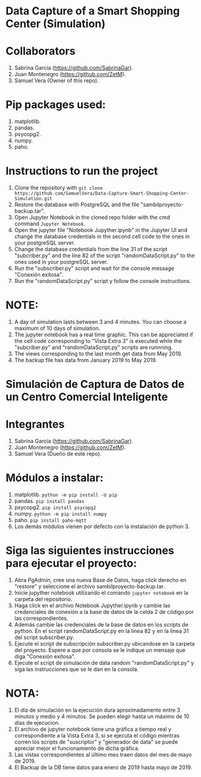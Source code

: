 # Data Capture of a Smart Shopping Center (Simulation)

# Collaborators

1. Sabrina García (https://github.com/SabrinaGar).
2. Juan Montenegro (https://github.com/ZetM).
3. Samuel Vera (Owner of this repo).

# Pip packages used:

1. matplotlib.
2. pandas.
3. psycopg2.
4. numpy.
5. paho.

# Instructions to run the project

1. Clone the repository with `git clone https://github.com/SamuelVera/Data-Capture-Smart-Shopping-Center-Simulation.git`
2. Restore the database with PostgreSQL and the file "sambilproyecto-backup.tar".
3. Open Jupyter Notebook in the cloned repo folder with the cmd command `Jupyter Notebook`.
4. Open the jupyter file "Notebook Jupyther.ipynb" in the Jupyter UI and change the database credentials in the second cell code to the ones in your postgreSQL server.
5. Change the database credentials from the line 31 of the script "subcriber.py" and the line 82 of the script "randomDataScript.py" to the ones used in your postgreSQL server.
6. Run the "subscriber.py" script and wait for the console message "Conexión exitosa".
7. Run the "randomDataScript.py" script y follow the console instructions.

# NOTE:

1. A day of simulation lasts between 3 and 4 minutes. You can choose a maximum of 10 days of simulation.
2. The jupyter notebook has a real time graphic. This can be appreciated if the cell code corresponding to "Vista Extra 3" is executed while the "subcriber.py" and "randomDataScript.py" scripts are runnning.
3. The views corresponding to the last month get data from May 2019.
4. The backup file has data from January 2019 to May 2019.

# Simulación de Captura de Datos de un Centro Comercial Inteligente

# Integrantes

1. Sabrina García (https://github.com/SabrinaGar).
2. Juan Montenegro (https://github.com/ZetM).
3. Samuel Vera (Dueño de este repo).

# Módulos a instalar:

1. matplotlib. `python -m pip install -U pip`
2. pandas. `pip install pandas`
3. psycopg2. `pip install psycopg2`
4. numpy. `python -m pip install numpy`
5. paho. `pip install paho-mqtt`
6. Los demás módulos vienen por defecto con la instalación de python 3.

# Siga las siguientes instrucciones para ejecutar el proyecto:

1. Abra PgAdmin, cree una nueva Base de Datos, haga click derecho en "restore" y seleccione el archivo sambilproyecto-backup.tar. 
2. Inicie jupyther notebook utilizando el comando `jupyter notebook` en la carpeta del repositorio.
3. Haga click en el archivo Notebook Jupyther.ipynb y cambie las credenciales de conexión a la base de datos de la celda 2 de código por las correspondientes.
4. Además cambie las credenciales de la base de datos en los scripts de python. En el script randomDataScript.py en la linea 82 y en la linea 31 del script subscriber.py.
5. Ejecute el script de subscripción subscriber.py ubicandose en la carpeta del proyecto. Espere a que por consola se le indique un mensaje que diga "Conexión exitosa".
6. Ejecute el script de simulación de data random "randomDataScript.py" y siga las instrucciones que se le dan en la consola.

# NOTA:

1. El día de simulación en la ejecución dura aproximadamente entre 3 minutos y medio y 4 minutos. Se pueden elegir hasta un máximo de 10 días de ejecucion.
2. El archivo de jupyter notebook tiene una gráfica a tiempo real y correspondiente a la Vista Extra 3, si se ejecuta el código mientras corren los scripts de "suscriptor" y "generador de data" se puede apreciar mejor el funcionamiento de dicha gráfica.
3. Las vistas correspondientes al último mes traen datos del mes de mayo de 2019.
4. El Backup de la DB tiene datos para enero de 2019 hasta mayo de 2019.
